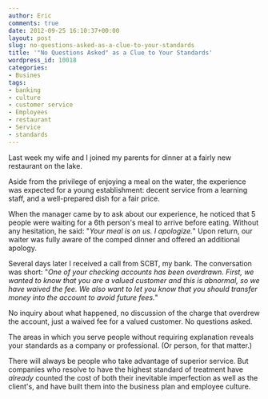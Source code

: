 ```yaml
---
author: Eric
comments: true
date: 2012-09-25 16:10:37+00:00
layout: post
slug: no-questions-asked-as-a-clue-to-your-standards
title: '"No Questions Asked" as a Clue to Your Standards'
wordpress_id: 10018
categories:
- Busines
tags:
- banking
- culture
- customer service
- Employees
- restaurant
- Service
- standards
---
```


Last week my wife and I joined my parents for dinner at a fairly new restaurant on the lake. 

Aside from the privilege of enjoying a meal on the water, the experience was expected for a young establishment: decent service from a learning staff, and a well-prepared dish for a fair price.

When the manager came by to ask about our experience, he noticed that 5 people were waiting for a 6th person's meal to arrive before eating. Without any hesitation, he said: "_Your meal is on us. I apologize._" Upon return, our waiter was fully aware of the comped dinner and offered an additional apology.

Several days later I received a call from SCBT, my bank. The conversation was short: "_One of your checking accounts has been overdrawn. First, we wanted to know that you are a valued customer and this is abnormal, so we have waived the fee. We also want to let you know that you should transfer money into the account to avoid future fees._"

No inquiry about what happened, no discussion of the charge that overdrew the account, just a waived fee for a valued customer. No questions asked. 

The areas in which you serve people without requiring explanation reveals your standards as a company or professional. (Or person, for that matter.)

There will always be people who take advantage of superior service. But companies who resolve to have the highest standard of treatment have _already_ counted the cost of both their inevitable imperfection as well as the client's, and have built them into the business plan and employee culture.
